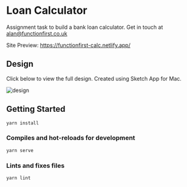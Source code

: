# Loan Calculator
Assignment task to build a bank loan calculator. Get in touch at [alan@functionfirst.co.uk](mailto:alan@functionfirst.co.uk)

Site Preview: https://functionfirst-calc.netlify.app/

## Design
Click below to view the full design. Created using Sketch App for Mac.

![design](https://user-images.githubusercontent.com/784829/152703908-66b9d9f8-c2a1-445d-b6bf-95ceaa055676.png)


## Getting Started
```
yarn install
```

### Compiles and hot-reloads for development
```
yarn serve
```


### Lints and fixes files
```
yarn lint
```
